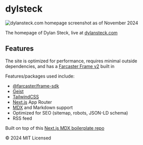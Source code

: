 # dylsteck

![dylansteck.com homepage screenshot as of November 2024](https://i.imgur.com/qzO8QnN.png)

The homepage of Dylan Steck, live at [dylansteck.com](https://dylansteck.com)

## Features
The site is optimized for performance, requires minimal outside dependencies, and has a [Farcaster Frame v2](https://github.com/farcasterxyz/protocol/discussions/205) built in 

Features/packages used include:
- [@farcaster/frame-sdk](https://github.com/farcasterxyz/frames)
- [Geist](https://vercel.com/font)
- [TailwindCSS](https://tailwindcss.com/)
- [Next.js](https://nextjs.org/) App Router
- [MDX](https://mdxjs.com/) and Markdown support
- Optimized for SEO (sitemap, robots, JSON-LD schema)
- RSS feed

Built on top of this [Next.js MDX boilerplate repo](https://github.com/vercel/examples/tree/main/solutions/blog)

© 2024 MIT Licensed